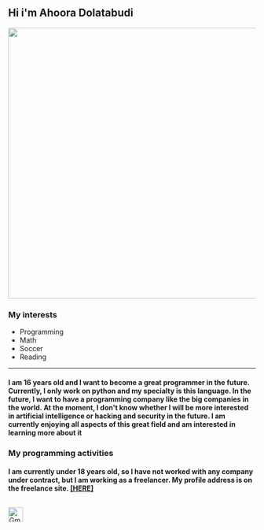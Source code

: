 ## Hi i'm Ahoora Dolatabudi 

<img src="https://static.vecteezy.com/system/resources/thumbnails/002/016/230/original/introduction-welcome-for-presentation-free-video.jpg" width="1500"  height="550">



### My interests 

- Programming
- Math
- Soccer
- Reading

<hr>

<h4>I am 16 years old and I want to become a great programmer in the future. Currently, I only work on python and my specialty is this language. In the future, I want to have a programming company like the big companies in the world. At the moment, I don't know whether I will be more interested in artificial intelligence or hacking and security in the future. I am currently enjoying all aspects of this great field and am interested in learning more about it</h4>



### My programming activities
<h4>I am currently under 18 years old, so I have not worked with any company under contract, but I am working as a freelancer. My profile address is on the freelance site. <a href="karlancer.com/profile/106337">[HERE]</a></h4>

## 
<a href="mailto:wwwahoora802@gmail.com"><img src="https://raw.githubusercontent.com/BEPb/BEPb/master/assets/gmail.svg" alt="Gmail" height="30" width="30" ></a>
